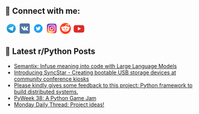 ## 🔎 Connect with me:
[<img src="https://github.com/bullbesh/bullbesh/blob/main/images/Telegram.png" width="32" height="32" />](https://t.me/bullbesh)
[<img src="https://github.com/bullbesh/bullbesh/blob/main/images/VK.png" width="32" height="32" />](https://vk.com/bullbesh)
[<img src="https://github.com/bullbesh/bullbesh/blob/main/images/Twitter.png" width="32" height="32" />](https://twitter.com/bullbesh1)
[<img src="https://github.com/bullbesh/bullbesh/blob/main/images/Instagram.png" width="32" height="32" />](https://www.instagram.com/bullbesh)
[<img src="https://github.com/bullbesh/bullbesh/blob/main/images/Reddit.png" width="32" height="32" />](https://www.reddit.com/user/bullbesh)
[<img src="https://github.com/bullbesh/bullbesh/blob/main/images/YouTube.png" width="32" height="32" />](https://www.youtube.com/channel/UCtfjRs6uzgq5mfm8S06WTcg)

## 📕 Latest r/Python Posts
<!-- BLOG-POST-LIST:START -->
- [Semantix: Infuse meaning into code with Large Language Models](https://www.reddit.com/r/Python/comments/1fcl8jr/semantix_infuse_meaning_into_code_with_large/)
- [Introducing SyncStar - Creating bootable USB storage devices at community conference kiosks](https://www.reddit.com/r/Python/comments/1fck0m2/introducing_syncstar_creating_bootable_usb/)
- [Please kindly gives some feedback to this project: Python framework to build distributed systems.](https://www.reddit.com/r/Python/comments/1fcjk3e/please_kindly_gives_some_feedback_to_this_project/)
- [PyWeek 38: A Python Game Jam](https://www.reddit.com/r/Python/comments/1fccov9/pyweek_38_a_python_game_jam/)
- [Monday Daily Thread: Project ideas!](https://www.reddit.com/r/Python/comments/1fcc2z6/monday_daily_thread_project_ideas/)
<!-- BLOG-POST-LIST:END -->
